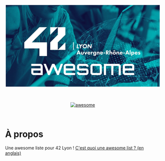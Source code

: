 <div align="center">
	<img width="500" height="266" src="media/tiny42Lawsm.png" alt="Awesome">
	<br>
	<br>
	<br>
</div>

<p align="center">
  <a href="https://github.com/sindresorhus/awesome"><img alt="awesome" src="https://cdn.rawgit.com/sindresorhus/awesome/d7305f38d29fed78fa85652e3a63e154dd8e8829/media/badge.svg" /></a>
</p>

<br>

# À propos
Une awesome liste pour 42 Lyon ! <a href="https://github.com/sindresorhus/awesome/blob/master/awesome.md">C'est quoi une awesome list ? (en anglais)</a>&nbsp;&nbsp;&nbsp;
